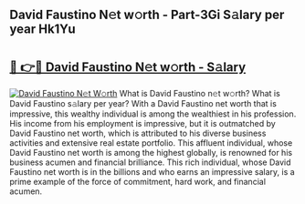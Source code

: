 ## David Faustino N𝚎t w𝚘rth - Part-3Gi S𝚊lary per year Hk1Yu

# <h2><a href="http://gc4urn.nevu.top/?p=David+Faustino">🔗 👉🔴 David Faustino N𝚎t w𝚘rth - S𝚊lary</a></h2>

[![David Faustino N𝚎t W𝚘rth](https://i.imgur.com/Oavwk0R.jpeg)](http://gc4urn.nevu.top/?p=David+Faustino)
What is David Faustino n𝚎t w𝚘rth? What is David Faustino s𝚊lary per year?
With a David Faustino net worth that is impressive, this wealthy individual is among the wealthiest in his profession. His income from his employment is impressive, but it is outmatched by David Faustino net worth, which is attributed to his diverse business activities and extensive real estate portfolio. This affluent individual, whose David Faustino net worth is among the highest globally, is renowned for his business acumen and financial brilliance. This rich individual, whose David Faustino net worth is in the billions and who earns an impressive salary, is a prime example of the force of commitment, hard work, and financial acumen.
